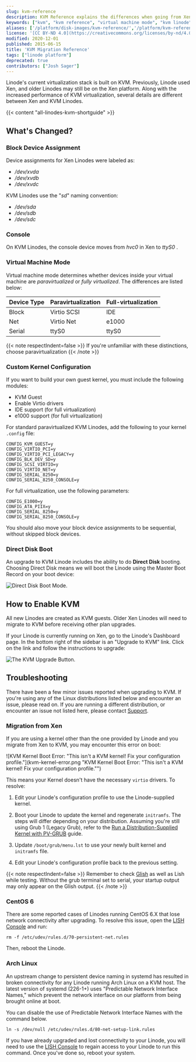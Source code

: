 ```yaml
---
slug: kvm-reference
description: KVM Reference explains the differences when going from Xen to KVM virtualization.
keywords: ["kvm", "kvm reference", "virtual machine mode", "kvm linode", "xen"]
aliases: ['/platform/disk-images/kvm-reference/','/platform/kvm-reference/','/platform/kvm/']
license: '[CC BY-ND 4.0](https://creativecommons.org/licenses/by-nd/4.0)'
modified: 2020-12-01
published: 2015-06-15
title: 'KVM Migration Reference'
tags: ["linode platform"]
deprecated: true
contributors: ["Josh Sager"]
---
```


Linode's current virtualization stack is built on KVM. Previously, Linode used Xen, and older Linodes may still be on the Xen platform. Along with the increased performance of KVM virtualization, several details are different between Xen and KVM Linodes.

{{< content "all-linodes-kvm-shortguide" >}}

## What's Changed?

### Block Device Assignment

Device assignments for Xen Linodes were labeled as:

 * */dev/xvda*
 * */dev/xvdb*
 * */dev/xvdc*

KVM Linodes use the "*sd*" naming convention:

 * */dev/sda*
 * */dev/sdb*
 * */dev/sdc*

### Console

On KVM Linodes, the console device moves from *hvc0* in Xen to *ttyS0* .

### Virtual Machine Mode

Virtual machine mode determines whether devices inside your virtual machine are *paravirtualized* or *fully virtualized*. The differences are listed below:

| Device Type | Paravirtualization | Full-virtualization |
| -- | -- | -- |
| Block | Virtio SCSI | IDE |
| Net | Virtio Net | e1000 |
| Serial | ttyS0 | ttyS0 |

{{< note respectIndent=false >}}
If you're unfamiliar with these distinctions, choose paravirtualization
{{< /note >}}

### Custom Kernel Configuration

If you want to build your own guest kernel, you must include the following modules:

* KVM Guest
* Enable Virtio drivers
* IDE support (for full virtualization)
* e1000 support (for full virtualization)

For standard paravirtualized KVM Linodes, add the following to your kernel `.config` file:

    CONFIG_KVM_GUEST=y
    CONFIG_VIRTIO_PCI=y
    CONFIG_VIRTIO_PCI_LEGACY=y
    CONFIG_BLK_DEV_SD=y
    CONFIG_SCSI_VIRTIO=y
    CONFIG_VIRTIO_NET=y
    CONFIG_SERIAL_8250=y
    CONFIG_SERIAL_8250_CONSOLE=y

For full virtualization, use the following parameters:

    CONFIG_E1000=y
    CONFIG_ATA_PIIX=y
    CONFIG_SERIAL_8250=y
    CONFIG_SERIAL_8250_CONSOLE=y

You should also move your block device assignments to be sequential, without skipped block devices.

### Direct Disk Boot

An upgrade to KVM Linode includes the ability to do **Direct Disk** booting. Choosing Direct Disk means we will boot the Linode using the Master Boot Record on your boot device:

![Direct Disk Boot Mode.](config_direct_disk.png)

## How to Enable KVM

All new Linodes are created as KVM guests. Older Xen Linodes will need to migrate to KVM before receiving other plan upgrades.

If your Linode is currently running on Xen, go to the Linode's Dashboard page. In the bottom right of the sidebar is an "Upgrade to KVM" link. Click on the link and follow the instructions to upgrade:

  ![The KVM Upgrade Button.](kvm_upgrade_context.png)

## Troubleshooting

There have been a few minor issues reported when upgrading to KVM. If you're using any of the Linux distributions listed below and encounter an issue, please read on. If you are running a different distribution, or encounter an issue not listed here, please contact [Support](/docs/products/platform/get-started/guides/support/).

### Migration from Xen

If you are using a kernel other than the one provided by Linode and you migrate from Xen to KVM, you may encounter this error on boot:

![KVM Kernel Boot Error: "This isn't a KVM kernel! Fix your configuration profile."](kvm-kernel-error.png "KVM Kernel Boot Error: "This isn't a KVM kernel! Fix your configuration profile."")

This means your Kernel doesn't have the necessary `virtio` drivers. To resolve:

1.  Edit your Linode's configuration profile to use the Linode-supplied kernel.

2.  Boot your Linode to update the kernel and regenerate `initramfs`. The steps will differ depending on your distribution. Assuming you're still using Grub 1 (Legacy Grub), refer to the [Run a Distribution-Supplied Kernel with PV-GRUB](/docs/guides/run-a-distributionsupplied-kernel-with-pvgrub/) guide.

3.  Update `/boot/grub/menu.lst` to use your newly built kernel and `initramfs` file.

3.  Edit your Linode's configuration profile back to the previous setting.

{{< note respectIndent=false >}}
Remember to check [Glish](/docs/products/compute/compute-instances/guides/glish/) as well as Lish while testing. Without the grub terminal set to serial, your startup output may only appear on the Glish output.
{{< /note >}}

### CentOS 6

There are some reported cases of Linodes running CentOS 6.X that lose network connectivity after upgrading. To resolve this issue, open the [LISH Console](/docs/products/compute/compute-instances/guides/lish/) and run:

    rm -f /etc/udev/rules.d/70-persistent-net.rules

Then, reboot the Linode.

### Arch Linux

An upstream change to persistent device naming in systemd has resulted in broken connectivity for any Linode running Arch Linux on a KVM host. The latest version of systemd (226-1+) uses "Predictable Network Interface Names," which prevent the network interface on our platform from being brought online at boot.

You can disable the use of Predictable Network Interface Names with the command below.

    ln -s /dev/null /etc/udev/rules.d/80-net-setup-link.rules

If you have already upgraded and lost connectivity to your Linode, you will need to use the [LISH Console](/docs/products/compute/compute-instances/guides/lish/) to regain access to your Linode to run this command. Once you've done so, reboot your system.
